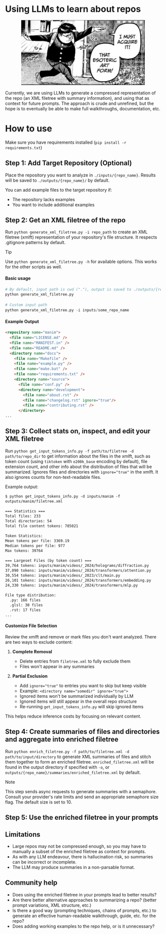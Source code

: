 # Using LLMs to learn about repos

<p align="center">
  <img src="media/dandadan_sakata.png" alt="Alt text" width="400">
</p>

Currently, we are using LLMs to generate a compressed representation of the repo (an XML filetree with summary information), and using that as context for future prompts. The approach is crude and unrefined, but the hope is to eventually be able to make full walkthroughs, documentation, etc.

# How to use
Make sure you have requirements installed (`pip install -r requirements.txt`)

## Step 1: Add Target Repository (Optional)
Place the repository you want to analyze in `./inputs/{repo_name}`. Results will be saved to `./outputs/{repo_name}/` by default.

You can add example files to the target repository if:
- The repository lacks examples
- You want to include additional examples

## Step 2: Get an XML filetree of the repo
Run `python generate_xml_filetree.py -i repo_path` to create an XML filetree (xmlft) representation of your repository's file structure. It respects .gitignore patterns by default. 

> [!TIP] 
> Use `python generate_xml_filetree.py -h` for available options. This works for the other scripts as well.

#### Basic usage
```python
# By default, input path is cwd ("."), output is saved to ./outputs/{repo_name}/filetree.xml
python generate_xml_filetree.py 

# Custom input path
python generate_xml_filetree.py -i inputs/some_repo_name
```

#### Example Output
```html
<repository name="manim">
  <file name="LICENSE.md" />
  <file name="MANIFEST.in" />
  <file name="README.md" />
  <directory name="docs">
    <file name="Makefile" />
    <file name="example.py" />
    <file name="make.bat" />
    <file name="requirements.txt" />
    <directory name="source">
      <file name="conf.py" />
      <directory name="development">
        <file name="about.rst" />
        <file name="changelog.rst" ignore="true"/>
        <file name="contributing.rst" />
      </directory>
...
```

## Step 3: Collect stats on, inspect, and edit your XML filetree
Run `python get_input_tokens_info.py -f path/to/filetree -d path/to/repo_dir` to get information about the files in the xmlft, such as token count (using `tiktoken` with `o200k_base` encoding by default), file extension count, and other info about the distribution of files that will be summarized. Ignores files and directories with `ignore="true"` in the xmlft. It also ignores counts for non-text-readable files.

Example output:
```
$ python get_input_tokens_info.py -d inputs/manim -f outputs/manim/filetree.xml

=== Statistics ===
Total files: 233
Total directories: 54
Total file content tokens: 785021

Token Statistics:
Mean tokens per file: 3369.19
Median tokens per file: 977
Max tokens: 39764

=== Largeset Files (by token count) ===
39,764 tokens: inputs/manim/videos/_2024/holograms/diffraction.py
37,090 tokens: inputs/manim/videos/_2024/transformers/attention.py
30,554 tokens: inputs/manim/videos/_2023/clt/main.py
26,101 tokens: inputs/manim/videos/_2024/transformers/embedding.py
24,330 tokens: inputs/manim/videos/_2024/transformers/mlp.py

File type distribution:
  .py: 166 files
  .glsl: 30 files
  .rst: 17 files
...
```

#### Customize File Selection
Review the xmlft and remove or mark files you don't want analyzed. There are two ways to exclude content:

1. **Complete Removal**
   - Delete entries from `filetree.xml` to fully exclude them
   - Files won't appear in any summaries

2. **Partial Exclusion**
   - Add `ignore="true"` to entries you want to skip but keep visible
   - Example: `<directory name="somedir" ignore="true">`
   - Ignored items won't be summarized individually by LLM
   - Ignored items will still appear in the overall repo structure
   - Re-running `get_input_tokens_info.py` will skip ignored items

This helps reduce inference costs by focusing on relevant content.

## Step 4: Create summaries of files and directories and aggregate into enriched filetree
Run `python enrich_filetree.py -f path/to/filetree.xml -d path/to/input/directory` to generate XML summaries of files and stitch them together to form an enriched filetree. `enriched_filetree.xml` will be found in the output directory if specified with `-o`, or `outputs/{repo_name}/summaries/enriched_filetree.xml` by default.

> [!NOTE] 
> This step sends async requests to generate summaries with a semaphore. Consult your provider's rate limits and send an appropriate semaphore size flag. The default size is set to 10.

## Step 5: Use the enriched filetree in your prompts 

## Limitations
- Large repos may not be compressed enough, so you may have to manually a subset of the enriched filetree as context for prompts.
- As with any LLM endeavour, there is hallucination risk, so summaries can be incorrect or incomplete.
- The LLM may produce summaries in a non-parsable format.

## Community help
- Does using the enriched filetree in your prompts lead to better results?
- Are there better alternative approaches to summarizing a repo? (better prompt variations, XML structure, etc.)
- Is there a good way (prompting techniques, chains of prompts, etc.) to generate an effective human-readable walkthrough, guide, etc. for the repo?
- Does adding working examples to the repo help, or is it unnecessary?